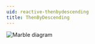 ```yaml
---
uid: reactive-thenbydescending
title: ThenByDescending
---
```


![Marble diagram](~/images/reactive-thenbydescending.svg)
